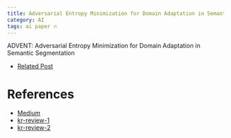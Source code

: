 ```yaml
---
title: Adversarial Entropy Minimization for Domain Adaptation in Semantic Segmentation
category: AI
tags: ai paper 🔥
---
```


ADVENT: Adversarial Entropy Minimization for Domain Adaptation in Semantic Segmentation

<!--more-->

- [Related Post](https://arxiv.org/pdf/2103.16372.pdf)

# References

- [Medium](https://medium.com/@valeo.ai/advent-adversarial-entropy-minimization-for-domain-adaptation-in-semantic-segmentation-dba21934430b)
- [kr-review-1](https://hyungukchoi.blogspot.com/2019/12/advent-adversarial-entropy-minimization.html)
- [kr-review-2](https://bismex.github.io/2019/07/03/ADVENT.html)